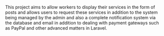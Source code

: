 This project aims to allow workers to display their services in the form of posts and allows users to request these services in addition to the system being managed by the admin and also a complete notification system via the database and email in addition to dealing with payment gateways such as PayPal and other advanced matters in Laravel.
